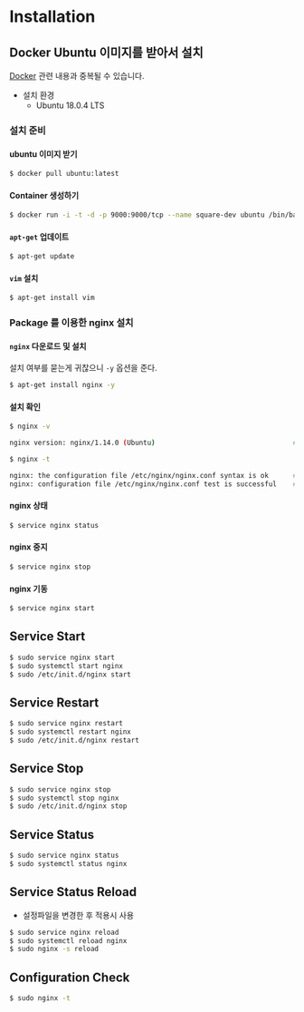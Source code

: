# Installation

## Docker Ubuntu 이미지를 받아서 설치

[Docker](/book/03.-back-end/06.-devops/docker/cli.html) 관련 내용과 중복될 수 있습니다.

* 설치 환경
  * Ubuntu 18.0.4 LTS

### 설치 준비

#### ubuntu 이미지 받기

```bash
$ docker pull ubuntu:latest
```

#### Container 생성하기

```bash
$ docker run -i -t -d -p 9000:9000/tcp --name square-dev ubuntu /bin/bash
```

#### `apt-get` 업데이트

```bash
$ apt-get update
```

#### `vim` 설치

```bash
$ apt-get install vim
```

### Package 를 이용한 nginx 설치

#### `nginx` 다운로드 및 설치

설치 여부를 묻는게 귀찮으니 `-y` 옵션을 준다.

```bash
$ apt-get install nginx -y
```

#### 설치 확인

```bash
$ nginx -v

nginx version: nginx/1.14.0 (Ubuntu)                                  # version

$ nginx -t

nginx: the configuration file /etc/nginx/nginx.conf syntax is ok      # config file 내용 (문법) 검사
nginx: configuration file /etc/nginx/nginx.conf test is successful    # config file 테스트 결과
```

#### nginx 상태

```bash
$ service nginx status
```

#### nginx 중지

```bash
$ service nginx stop
```

#### nginx 기동

```bash
$ service nginx start
```

## Service Start

```bash
$ sudo service nginx start
$ sudo systemctl start nginx
$ sudo /etc/init.d/nginx start
```

## Service Restart

```bash
$ sudo service nginx restart
$ sudo systemctl restart nginx
$ sudo /etc/init.d/nginx restart
```

## Service Stop

```bash
$ sudo service nginx stop
$ sudo systemctl stop nginx
$ sudo /etc/init.d/nginx stop
```

## Service Status

```bash
$ sudo service nginx status
$ sudo systemctl status nginx
```

## Service Status Reload

* 설정파일을 변경한 후 적용시 사용 

```bash
$ sudo service nginx reload
$ sudo systemctl reload nginx
$ sudo nginx -s reload
```

## Configuration Check

```bash
$ sudo nginx -t
```